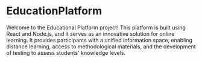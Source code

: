 # EducationPlatform

Welcome to the Educational Platform project! This platform is built using React and Node.js, and it serves as an innovative solution for online learning. It provides participants with a unified information space, enabling distance learning, access to methodological materials, and the development of testing to assess students' knowledge levels.
